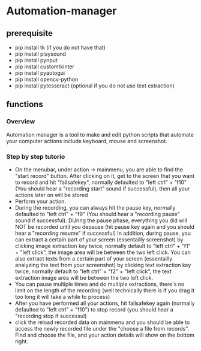 # Automation-manager

## prerequisite

- pip install tk (if you do not have that)
- pip install playsound
- pip install pynput
- pip install customtkinter
- pip install pyautogui
- pip install opencv-python
- pip install pytesseract (optional if you do not use text extraction)

## functions

### Overview

Automation manager is a tool to make and edit python scripts that automate your computer actions include keyboard, mouse and screenshot. 

### Step by step tutorio

- On the menubar, under action -> mainmenu, you are able to find the "start record" button. After clicking on it, get to the screen that you want to record and hit "failsafekey", normally defaulted to "left ctrl" + "f10" (You should hear a "recording start" sound if successful), then all your actions later on will be stored
- Perform your action.
- During the recording, you can always hit the pause key, normally defaulted to "left ctrl" + "f9" (You should hear a "recording pause" sound if successful). DUring the pause phase, everything you did will NOT be recorded until you depause (hit pause key again and you should hear a "recording resume" if successful) In addition, during pause, you can extract a certain part of your screen (essentailly screenshot) by clicking image extraction key twice, normally default to "left ctrl" + "f1" + "left click", the image area will be between the two left click. You can also extract texts from a certain part of your screen (essentailly analyzing the text from your screenshot) by clicking text extraction key twice, normally default to "left ctrl" + "f2" + "left click", the text extraction image area will be between the two left click. 
- You can pause multiple times and do multiple extractions, there's no limit on the length of the recording (well technically there is if you drag it too long it will take a while to process) 
- After you have performed all your actions, hit failsafekey again (normally defaulted to "left ctrl" + "f10") to stop record (you should hear a "recording stop
 if successul) 
- click the reload recorded data on mainmenu and you should be able to access the newly recorded file under the "choose a file from records". Find and choose the file, and your action details will show on the bottom right.
